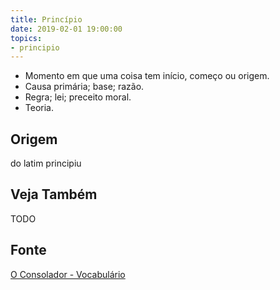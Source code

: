 ```yaml
---
title: Princípio
date: 2019-02-01 19:00:00
topics:
- principio
---
```


* Momento em que uma coisa tem início, começo ou origem. 
* Causa primária; base; razão. 
* Regra; lei; preceito moral. 
* Teoria. 

## Origem
do latim principiu

## Veja Também
TODO

## Fonte
[O Consolador - Vocabulário](http://www.oconsolador.com.br/linkfixo/vocabulario/principal.html)
